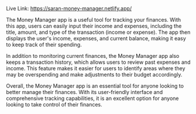Live Link:
https://saran-money-manager.netlify.app/

The Money Manager app is a useful tool for tracking your finances. With this app, users can easily input their income and expenses, including the title, amount, and type of the transaction (income or expense). The app then displays the user's income, expenses, and current balance, making it easy to keep track of their spending.

In addition to monitoring current finances, the Money Manager app also keeps a transaction history, which allows users to review past expenses and income. This feature makes it easier for users to identify areas where they may be overspending and make adjustments to their budget accordingly.

Overall, the Money Manager app is an essential tool for anyone looking to better manage their finances. With its user-friendly interface and comprehensive tracking capabilities, it is an excellent option for anyone looking to take control of their finances.
